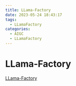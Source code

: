 ```yaml
---
title: LLama-Factory
date: 2023-05-24 18:43:17
tags:
  - LLamaFactory
categories:
  - AIGC  
  - LLamaFactory
---
```


<p></p>
<!-- more -->


# LLama-Factory
[LLama-Factory](https://candied-skunk-1ca.notion.site/LLama-Factory-b6e286a1e9054c5399eebc5ffaeac82e?pvs=4)